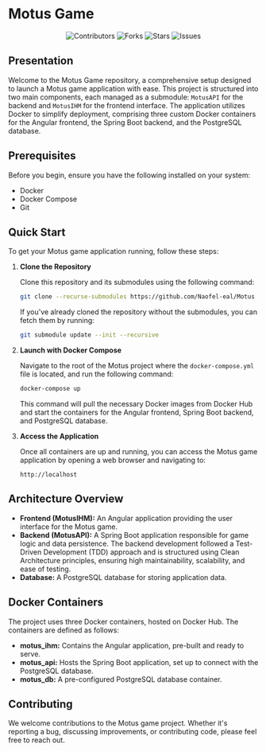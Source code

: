 # Motus Game

<div align="center">
    <img src="https://img.shields.io/github/contributors/naofel-eal/Motus.svg?style=for-the-badge" alt="Contributors">
    <img src="https://img.shields.io/github/forks/naofel-eal/Motus.svg?style=for-the-badge" alt="Forks">
    <img src="https://img.shields.io/github/stars/naofel-eal/Motus.svg?style=for-the-badge" alt="Stars">
    <img src="https://img.shields.io/github/issues/naofel-eal/Motus.svg?style=for-the-badge" alt="Issues">
</div>

## Presentation

Welcome to the Motus Game repository, a comprehensive setup designed to launch a Motus game application with ease. This project is structured into two main components, each managed as a submodule: `MotusAPI` for the backend and `MotusIHM` for the frontend interface. The application utilizes Docker to simplify deployment, comprising three custom Docker containers for the Angular frontend, the Spring Boot backend, and the PostgreSQL database.

## Prerequisites

Before you begin, ensure you have the following installed on your system:

- Docker
- Docker Compose
- Git

## Quick Start

To get your Motus game application running, follow these steps:

1. **Clone the Repository**

    Clone this repository and its submodules using the following command:

    ```bash
    git clone --recurse-submodules https://github.com/Naofel-eal/Motus
    ```

    If you've already cloned the repository without the submodules, you can fetch them by running:

    ```bash
    git submodule update --init --recursive
    ```

2. **Launch with Docker Compose**

    Navigate to the root of the Motus project where the `docker-compose.yml` file is located, and run the following command:

    ```bash
    docker-compose up
    ```

    This command will pull the necessary Docker images from Docker Hub and start the containers for the Angular frontend, Spring Boot backend, and PostgreSQL database.

3. **Access the Application**

    Once all containers are up and running, you can access the Motus game application by opening a web browser and navigating to:

    ```
    http://localhost
    ```

## Architecture Overview

- **Frontend (MotusIHM):** An Angular application providing the user interface for the Motus game.
- **Backend (MotusAPI):** A Spring Boot application responsible for game logic and data persistence. The backend development followed a Test-Driven Development (TDD) approach and is structured using Clean Architecture principles, ensuring high maintainability, scalability, and ease of testing.
- **Database:** A PostgreSQL database for storing application data.

## Docker Containers

The project uses three Docker containers, hosted on Docker Hub. The containers are defined as follows:

- **motus_ihm:** Contains the Angular application, pre-built and ready to serve.
- **motus_api:** Hosts the Spring Boot application, set up to connect with the PostgreSQL database.
- **motus_db:** A pre-configured PostgreSQL database container.

## Contributing

We welcome contributions to the Motus game project. Whether it's reporting a bug, discussing improvements, or contributing code, please feel free to reach out.

